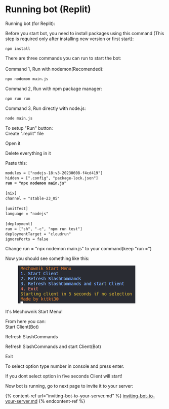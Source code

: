 # Running bot (Replit)

Running bot (for Replit):

Before you start bot, you need to install packages using this command (This step is required only after installing new version or first start):

```
npm install
```



There are three commands you can run to start the bot:\
\
Command 1, Run with nodemon(Recomended):

```bash
npx nodemon main.js
```

Command 2, Run with npm package manager:

```bash
npm run run
```

Command 3, Run directly with node.js:

```bash
node main.js
```

To setup "Run" button:\
Create ".replit" file

Open it

Delete everything in it

Paste this:

<pre><code>modules = ["nodejs-18:v3-20230608-f4cd419"]
hidden = [".config", "package-lock.json"]
<strong>run = "npx nodemon main.js"
</strong>
[nix]
channel = "stable-23_05"

[unitTest]
language = "nodejs"

[deployment]
run = ["sh", "-c", "npm run test"]
deploymentTarget = "cloudrun"
ignorePorts = false
</code></pre>

Change run = "npx nodemon main.js" to your command(keep "run =")

Now you should see something like this:

<figure><img src="../.gitbook/assets/image (1).png" alt=""><figcaption></figcaption></figure>

It's Mechownik Start Menu!

From here you can:\
Start Client(Bot)

Refresh SlashCommands

Refresh SlashCommands and start Client(Bot)

Exit

To select option type number in console and press enter.

If you dont select option in five seconds Client will start!

Now bot is running, go to next page to invite it to your server:

{% content-ref url="inviting-bot-to-your-server.md" %}
[inviting-bot-to-your-server.md](inviting-bot-to-your-server.md)
{% endcontent-ref %}
